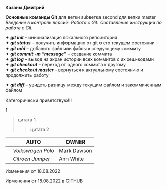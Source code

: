 __Казаны Дмитрий__  

**Основные команды Git** для ветки subветка second для ветки master    
*Введение в контроль версий. Работа с Git. Составление инструкции по работе с Git.* 

✦ _**git init**_ – инициализация локального репозитория  
✦ _**git status**_ – получить информацию от git о его текущем состоянии  
✦ _**git add**_ – добавить файл или файлы к следующему коммиту  
✦ _**git commit -m “message”**_ – создание коммита  
✦ _**git log**_ – вывод на экран истории всех коммитов с их хеш-кодами  
✦ _**git checkout**_ – переход от одного коммита к другому  
✦ _**git checkout master**_ – вернуться к актуальному состоянию и продолжить работу 

✦ _**git diff**_ – увидеть разницу между текущим файлом и закоммиченным файлом  

Категорически приветствую!!!

1 

> цитата 1
>> цитата 2

|                  |__AUTO__         |__OWNER__   |
|------------------|-----------------|------------|
|                  |_Volkswagen Polo_|Mark Dawson |
|                  |_Citroen Jumper_ | Ann White  |


Изменения от 18.08.2022

Иpменения от 18.08.2022 в GITHUB
